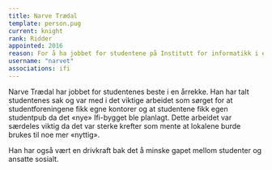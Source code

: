 ```yaml
---
title: Narve Trædal
template: person.pug
current: knight
rank: Ridder
appointed: 2016
reason: For å ha jobbet for studentene på Institutt for informatikk i en årrekke, og å minske gapet mellom studenter og ansatte sosialt, tildeles Narve Trædal graden Ridder av Hennes Majestet Keiserpingvinen den Fornemmes orden.
username: "narvet"
associations: ifi
---
```


Narve Trædal har jobbet for studentenes beste i en årrekke. Han har talt studentenes sak og var med i det viktige arbeidet som sørget for at studentforeningene fikk egne kontorer og at studentene fikk egen studentpub da det «nye» Ifi-bygget ble planlagt. Dette arbeidet var særdeles viktig da det var sterke krefter som mente at lokalene burde brukes til noe mer «nyttig».

Han har også vært en drivkraft bak det å minske gapet mellom studenter og ansatte sosialt.